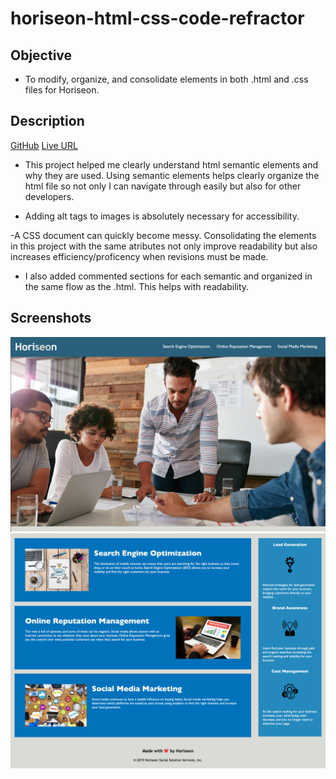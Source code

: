 # horiseon-html-css-code-refractor
 
 ## Objective
 
- To modify, organize, and consolidate elements in both .html and .css files for Horiseon.
 
 ## Description 
 
 [GitHub](https://github.com/mbostwick1/horiseon-html-css-code-refractor)
 [Live URL](https://mbostwick1.github.io/horiseon-html-css-code-refractor/)
 
- This project helped me clearly understand html semantic elements and why they are used. Using semantic elements helps clearly organize the html file so not only I can navigate through easily but also for other developers. 
 
- Adding alt tags to images is absolutely necessary for accessibility.
 
 -A CSS document can quickly become messy. Consolidating the elements in this project with the same atributes not only improve readability but also increases efficiency/proficency when revisions must be made. 
 
- I also added commented sections for each semantic and organized in the same flow as the .html. This helps with readability.
 
 ## Screenshots

 ![top site](x_topsite.jpg)
 ![lower site](x_lowersite.jpg)

